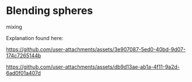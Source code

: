 # Blending spheres
 mixing

Explanation found here: 


https://github.com/user-attachments/assets/3e907087-5ed0-40bd-9d07-174c7265144b


https://github.com/user-attachments/assets/db9d13ae-ab1a-4f11-9a2d-6ad0f01a407d


